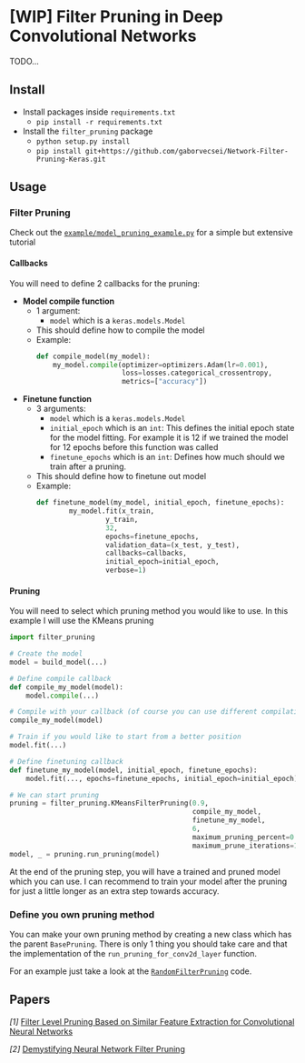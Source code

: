 # [WIP] Filter Pruning in Deep Convolutional Networks

TODO...

## Install

- Install packages inside `requirements.txt`
    - `pip install -r requirements.txt`
- Install the `filter_pruning` package
    - `python setup.py install`
    - `pip install git+https://github.com/gaborvecsei/Network-Filter-Pruning-Keras.git`

## Usage

### Filter Pruning

Check out the [`example/model_pruning_example.py`](/example/model_pruning_example.py) for a simple but
extensive tutorial

#### Callbacks

You will need to define 2 callbacks for the pruning:

- **Model compile function**
    - 1 argument:
        - `model` which is a `keras.models.Model`
    - This should define how to compile the model
    - Example:
        ```python
        def compile_model(my_model):
            my_model.compile(optimizer=optimizers.Adam(lr=0.001),
                             loss=losses.categorical_crossentropy,
                             metrics=["accuracy"])
        ```
- **Finetune function**
    - 3 arguments:
        - `model` which is a `keras.models.Model`
        - `initial_epoch` which is an `int`: This defines the initial epoch state for the model fitting.
        For example it is 12 if we trained the model for 12 epochs before this function was called
        - `finetune_epochs` which is an `int`: Defines how much should we train after a pruning.
    - This should define how to finetune out model
    - Example:
        ```python
        def finetune_model(my_model, initial_epoch, finetune_epochs):
                my_model.fit(x_train,
                         y_train,
                         32,
                         epochs=finetune_epochs,
                         validation_data=(x_test, y_test),
                         callbacks=callbacks,
                         initial_epoch=initial_epoch,
                         verbose=1)
        ```

#### Pruning

You will need to select which pruning method you would like to use. In this example I will use the KMeans pruning

```python
import filter_pruning

# Create the model
model = build_model(...)

# Define compile callback
def compile_my_model(model):
    model.compile(...)

# Compile with your callback (of course you can use different compilation for this train and the pruning)
compile_my_model(model)

# Train if you would like to start from a better position
model.fit(...)

# Define finetuning callback
def finetune_my_model(model, initial_epoch, finetune_epochs):
    model.fit(..., epochs=finetune_epochs, initial_epoch=initial_epoch)

# We can start pruning
pruning = filter_pruning.KMeansFilterPruning(0.9,
                                             compile_my_model,
                                             finetune_my_model,
                                             6,
                                             maximum_pruning_percent=0.4,
                                             maximum_prune_iterations=12)
model, _ = pruning.run_pruning(model)
```

At the end of the pruning step, you will have a trained and pruned model which you can use.
I can recommend to train your model after the pruning for just a little longer as an extra step towards accuracy.

### Define you own pruning method

You can make your own pruning method by creating a new class which has the parent `BasePruning`. There is only 1 thing
you should take care and that the implementation of the `run_pruning_for_conv2d_layer` function.

For an example just take a look at the [`RandomFilterPruning`](/filter_pruning/random_pruning.py) code.

## Papers

*[1]* [Filter Level Pruning Based on Similar Feature Extraction for
Convolutional Neural Networks](https://www.jstage.jst.go.jp/article/transinf/E101.D/4/E101.D_2017EDL8248/_pdf)

*[2]* [Demystifying Neural Network Filter Pruning](https://openreview.net/pdf?id=rJffBWBtoX)
